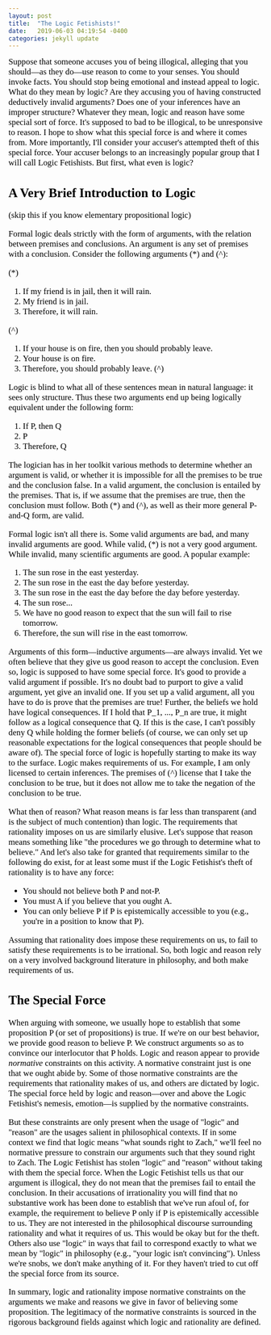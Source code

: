 ```yaml
---
layout: post
title:  "The Logic Fetishists!"
date:   2019-06-03 04:19:54 -0400
categories: jekyll update
---
```


<span style="color: #000000; font-family: Georgia; font-size: 1.2em;">
Suppose that someone accuses you of being illogical, alleging that you should—as they do—use reason to come to your senses. You should invoke facts. You should stop being emotional and instead appeal to logic. What do they mean by logic? Are they accusing you of having constructed deductively invalid arguments? Does one of your inferences have an improper structure? Whatever they mean, logic and reason have some special sort of force. It's supposed to bad to be illogical, to be unresponsive to reason. I hope to show what this special force is and where it comes from. More importantly, I'll consider your accuser's attempted theft of this special force. Your accuser belongs to an increasingly popular group that I will call Logic Fetishists. But first, what even is logic?

## A Very Brief Introduction to Logic

(skip this if you know elementary propositional logic)

Formal logic deals strictly with the form of arguments, with the relation between premises and conclusions. An argument is any set of premises with a conclusion. Consider the following arguments (*) and (^):

(*)
1. If my friend is in jail, then it will rain.
2. My friend is in jail.
3. Therefore, it will rain.


(^)
1. If your house is on fire, then you should probably leave.
2. Your house is on fire.
3. Therefore, you should probably leave. (^)

Logic is blind to what all of these sentences mean in natural language: it sees only structure. Thus these two arguments end up being logically equivalent under the following form: 

1. If P, then Q
2. P
3. Therefore, Q

The logician has in her toolkit various methods to determine whether an argument is valid, or whether it is impossible for all the premises to be true and the conclusion false. In a valid argument, the conclusion is entailed by the premises. That is, if we assume that the premises are true, then the conclusion must follow. Both (*) and (^), as well as their more general P-and-Q form, are valid. 

Formal logic isn't all there is. Some valid arguments are bad, and many invalid arguments are good. While valid, (*) is not a very good argument. While invalid, many scientific arguments are good. A popular example: 

1. The sun rose in the east yesterday.
2. The sun rose in the east the day before yesterday. 
3. The sun rose in the east the day before the day before yesterday.
4. The sun rose...
5. We have no good reason to expect that the sun will fail to rise tomorrow. 
6. Therefore, the sun will rise in the east tomorrow. 

Arguments of this form—inductive arguments—are always invalid. Yet we often believe that they give us good reason to accept the conclusion. Even so, logic is supposed to have some special force. It's good to provide a valid argument if possible. It's no doubt bad to purport to give a valid argument, yet give an invalid one.  If you set up a valid argument, all you have to do is prove that the premises are true! Further, the beliefs we hold have logical consequences. If I hold that P_1, ..., P_n are true, it might follow as a logical consequence that Q. If this is the case, I can't possibly deny Q while holding the former beliefs (of course, we can only set up reasonable expectations for the logical consequences that people should be aware of). The special force of logic is hopefully starting to make its way to the surface. Logic makes requirements of us. For example, I am only licensed to certain inferences. The premises of (^) license that I take the conclusion to be true, but it does not allow me to take the negation of the conclusion to be true. 

What then of reason? What reason means is far less than transparent (and is the subject of much contention) than logic. The requirements that rationality imposes on us are similarly elusive. Let's suppose that reason means something like "the procedures we go through to determine what to believe." And let's also take for granted that requirements similar to the following do exist, for at least some must if the Logic Fetishist's theft of rationality is to have any force:

- You should not believe both P and not-P.
- You must A if you believe that you ought A.
- You can only believe P if P is epistemically accessible to you (e.g., you're in a position to know that P).

Assuming that rationality does impose these requirements on us, to fail to satisfy these requirements is to be irrational. So, both logic and reason rely on a very involved background literature in philosophy, and both make requirements of us.

## The Special Force

When arguing with someone, we usually hope to establish that some proposition P (or set of propositions) is true. If we're on our best behavior, we provide good reason to believe P. We construct arguments so as to convince our interlocutor that P holds. Logic and reason appear to provide *normative* constraints on this activity. A normative constraint just is one that we ought abide by. Some of those normative constraints are the requirements that rationality makes of us, and others are dictated by logic. The special force held by logic and reason—over and above the Logic Fetishist's nemesis, emotion—is supplied by the normative constraints. 

But these constraints are only present when the usage of "logic" and "reason" are the usages salient in philosophical contexts. If in some context we find that logic means "what sounds right to Zach," we'll feel no normative pressure to constrain our arguments such that they sound right to Zach. The Logic Fetishist has stolen "logic" and "reason" without taking with them the special force. When the Logic Fetishist tells us that our argument is illogical, they do not mean that the premises fail to entail the conclusion. In their accusations of irrationality you will find that no substantive work has been done to establish that we've run afoul of, for example, the requirement to believe P only if P is epistemically accessible to us. They are not interested in the philosophical discourse surrounding rationality and what it requires of us. This would be okay but for the theft. Others also use "logic" in ways that fail to correspond exactly to what we mean by "logic" in philosophy (e.g., "your logic isn't convincing"). Unless we're snobs, we don't make anything of it. For they haven't tried to cut off the special force from its source. 

In summary, logic and rationality impose normative constraints on the arguments we make and reasons we give in favor of believing some proposition. The legitimacy of the normative constraints is sourced in the rigorous background fields against which logic and rationality are defined.</span>
